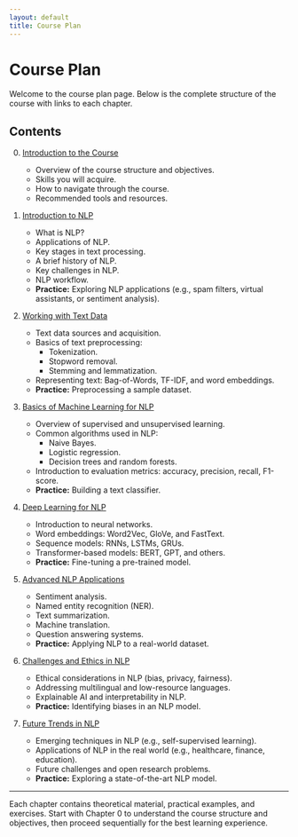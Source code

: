 ```yaml
---
layout: default
title: Course Plan
---
```


# Course Plan

Welcome to the course plan page. Below is the complete structure of the course with links to each chapter.

## Contents

0. [Introduction to the Course](../chapters/chapter0.html)
    - Overview of the course structure and objectives.
    - Skills you will acquire.
    - How to navigate through the course.
    - Recommended tools and resources.

1. [Introduction to NLP](../chapters/chapter1.html)
    - What is NLP?
    - Applications of NLP.
    - Key stages in text processing.
    - A brief history of NLP.
    - Key challenges in NLP.
    - NLP workflow.
    - **Practice:** Exploring NLP applications (e.g., spam filters, virtual assistants, or sentiment analysis).

2. [Working with Text Data](../chapters/chapter2.html)
    - Text data sources and acquisition.
    - Basics of text preprocessing:
        - Tokenization.
        - Stopword removal.
        - Stemming and lemmatization.
    - Representing text: Bag-of-Words, TF-IDF, and word embeddings.
    - **Practice:** Preprocessing a sample dataset.

3. [Basics of Machine Learning for NLP](../chapters/chapter3.html)
    - Overview of supervised and unsupervised learning.
    - Common algorithms used in NLP:
        - Naive Bayes.
        - Logistic regression.
        - Decision trees and random forests.
    - Introduction to evaluation metrics: accuracy, precision, recall, F1-score.
    - **Practice:** Building a text classifier.

4. [Deep Learning for NLP](../chapters/chapter4.html)
    - Introduction to neural networks.
    - Word embeddings: Word2Vec, GloVe, and FastText.
    - Sequence models: RNNs, LSTMs, GRUs.
    - Transformer-based models: BERT, GPT, and others.
    - **Practice:** Fine-tuning a pre-trained model.

5. [Advanced NLP Applications](../chapters/chapter5.html)
    - Sentiment analysis.
    - Named entity recognition (NER).
    - Text summarization.
    - Machine translation.
    - Question answering systems.
    - **Practice:** Applying NLP to a real-world dataset.

6. [Challenges and Ethics in NLP](../chapters/chapter6.html)
    - Ethical considerations in NLP (bias, privacy, fairness).
    - Addressing multilingual and low-resource languages.
    - Explainable AI and interpretability in NLP.
    - **Practice:** Identifying biases in an NLP model.

7. [Future Trends in NLP](../chapters/chapter7.html)
    - Emerging techniques in NLP (e.g., self-supervised learning).
    - Applications of NLP in the real world (e.g., healthcare, finance, education).
    - Future challenges and open research problems.
    - **Practice:** Exploring a state-of-the-art NLP model.

---

Each chapter contains theoretical material, practical examples, and exercises. Start with Chapter 0 to understand the course structure and objectives, then proceed sequentially for the best learning experience.
